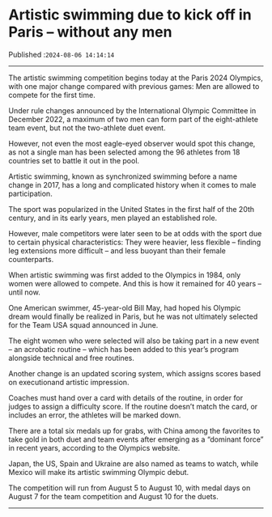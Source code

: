 # Artistic swimming due to kick off in Paris – without any men

Published :`2024-08-06 14:14:14`

---

The artistic swimming competition begins today at the Paris 2024 Olympics, with one major change compared with previous games: Men are allowed to compete for the first time.

Under rule changes announced by the International Olympic Committee in December 2022, a maximum of two men can form part of the eight-athlete team event, but not the two-athlete duet event.

However, not even the most eagle-eyed observer would spot this change, as not a single man has been selected among the 96 athletes from 18 countries set to battle it out in the pool.

Artistic swimming, known as synchronized swimming before a name change in 2017, has a long and complicated history when it comes to male participation.

The sport was popularized in the United States in the first half of the 20th century, and in its early years, men played an established role.

However, male competitors were later seen to be at odds with the sport due to certain physical characteristics: They were heavier, less flexible – finding leg extensions more difficult – and less buoyant than their female counterparts.

When artistic swimming was first added to the Olympics in 1984, only women were allowed to compete. And this is how it remained for 40 years – until now.

One American swimmer, 45-year-old Bill May, had hoped his Olympic dream would finally be realized in Paris, but he was not ultimately selected for the Team USA squad announced in June.

The eight women who were selected will also be taking part in a new event – an acrobatic routine – which has been added to this year’s program alongside technical and free routines.

Another change is an updated scoring system, which assigns scores based on executionand artistic impression.

Coaches must hand over a card with details of the routine, in order for judges to assign a difficulty score. If the routine doesn’t match the card, or includes an error, the athletes will be marked down.

There are a total six medals up for grabs, with China among the favorites to take gold in both duet and team events after emerging as a “dominant force” in recent years, according to the Olympics website.

Japan, the US, Spain and Ukraine are also named as teams to watch, while Mexico will make its artistic swimming Olympic debut.

The competition will run from August 5 to August 10, with medal days on August 7 for the team competition and August 10 for the duets.

---

